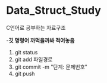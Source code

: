 # Data_Struct_Study
C언어로 공부하는 자료구조

<b>-깃 명령어 까먹을까봐 적어놓음</b>
1. git status
2. git add 파일경로
3. git commit -m "단계: 문제번호"
4. git push
